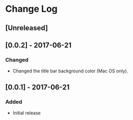 # Change Log

## [Unreleased]

## [0.0.2] - 2017-06-21
### Changed
- Changed the title bar background color (Mac OS only).

## [0.0.1] - 2017-06-21
### Added
- Initial release
